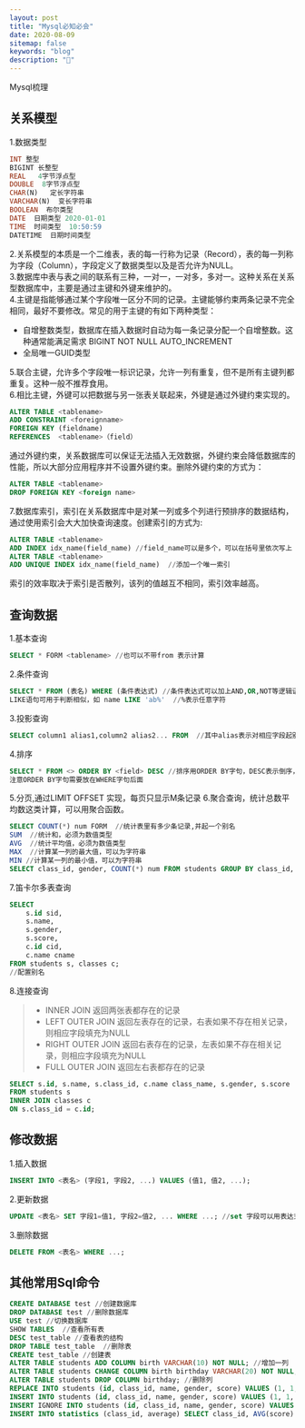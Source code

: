 ```yaml
---
layout: post
title: "Mysql必知必会"
date: 2020-08-09
sitemap: false
keywords: "blog"
description: "🚀"
---
```


Mysql梳理

## 关系模型
1.数据类型
```sql
INT 整型
BIGINT 长整型
REAL   4字节浮点型
DOUBLE  8字节浮点型
CHAR(N)   定长字符串
VARCHAR(N)  变长字符串
BOOLEAN  布尔类型
DATE  日期类型 2020-01-01
TIME  时间类型  10:50:59
DATETIME  日期时间类型  
```
2.关系模型的本质是一个二维表，表的每一行称为记录（Record），表的每一列称为字段（Column），字段定义了数据类型以及是否允许为NULL。  
3.数据库中表与表之间的联系有三种，一对一，一对多，多对一。这种关系在关系型数据库中，主要是通过主键和外键来维护的。  
4.主键是指能够通过某个字段唯一区分不同的记录。主键能够约束两条记录不完全相同，最好不要修改。常见的用于主键的有如下两种类型：
 * 自增整数类型，数据库在插入数据时自动为每一条记录分配一个自增整数。这种通常能满足需求 BIGINT NOT NULL AUTO_INCREMENT  
 * 全局唯一GUID类型

5.联合主键，允许多个字段唯一标识记录，允许一列有重复，但不是所有主键列都重复。这种一般不推荐食用。  
6.相比主键，外键可以把数据与另一张表关联起来，外键是通过外键约束实现的。
```sql
ALTER TABLE <tablename>
ADD CONSTRAINT <foreignname>
FOREIGN KEY (fieldname)
REFERENCES  <tablename>（field）
````
通过外键约束，关系数据库可以保证无法插入无效数据，外键约束会降低数据库的性能，所以大部分应用程序并不设置外键约束。删除外键约束的方式为：
```sql
ALTER TABLE <tablename>
DROP FOREIGN KEY <foreign name>
```
7.数据库索引，索引在关系数据库中是对某一列或多个列进行预排序的数据结构，通过使用索引会大大加快查询速度。创建索引的方式为:
```sql
ALTER TABLE <tablename>
ADD INDEX idx_name(field_name) //field_name可以是多个，可以在括号里依次写上
ALTER TABLE <tablename>
ADD UNIQUE INDEX idx_name(field_name)  //添加一个唯一索引
```
索引的效率取决于索引是否散列，该列的值越互不相同，索引效率越高。

## 查询数据

1.基本查询
```sql
SELECT * FORM <tablename> //也可以不带from 表示计算 
```
2.条件查询
```sql
SELECT * FROM (表名) WHERE (条件表达式) //条件表达式可以加上AND,OR,NOT等逻辑语句
LIKE语句可用于判断相似，如 name LIKE 'ab%'  //%表示任意字符
```
3.投影查询
```sql
SELECT column1 alias1,column2 alias2... FROM  //其中alias表示对相应字段起别名
```
4.排序
```sql
SELECT * FROM <> ORDER BY <field> DESC //排序用ORDER BY字句，DESC表示倒序，默认为升序ASC。其中field可以为多个，表示进一步排序
注意ORDER BY字句需要放在WHERE字句后面
```  
5.分页,通过LIMIT <M> OFFSET <N>实现，每页只显示M条记录
6.聚合查询，统计总数平均数这类计算，可以用聚合函数。
```sql
SELECT COUNT(*) num FORM  //统计表里有多少条记录,并起一个别名
SUM  //统计和，必须为数值类型
AVG  //统计平均值，必须为数值类型
MAX  //计算某一列的最大值，可以为字符串
MIN //计算某一列的最小值，可以为字符串
SELECT class_id, gender, COUNT(*) num FROM students GROUP BY class_id, gender; //分组聚合
```
7.笛卡尔多表查询
```sql
SELECT
    s.id sid,
    s.name,
    s.gender,
    s.score,
    c.id cid,
    c.name cname
FROM students s, classes c;
//配置别名
```
8.连接查询
> * INNER JOIN 返回两张表都存在的记录
> * LEFT OUTER JOIN 返回左表存在的记录，右表如果不存在相关记录，则相应字段填充为NULL
> * RIGHT OUTER JOIN 返回右表存在的记录，左表如果不存在相关记录，则相应字段填充为NULL
> * FULL OUTER JOIN 返回左右表都存在的记录
```sql
SELECT s.id, s.name, s.class_id, c.name class_name, s.gender, s.score
FROM students s
INNER JOIN classes c
ON s.class_id = c.id;
```

## 修改数据
1.插入数据
```sql
INSERT INTO <表名> (字段1, 字段2, ...) VALUES (值1, 值2, ...);
```
2.更新数据
```sql
UPDATE <表名> SET 字段1=值1, 字段2=值2, ... WHERE ...; //set 字段可以用表达式，如 SET score=score+10
```
3.删除数据
```sql
DELETE FROM <表名> WHERE ...;
```

## 其他常用Sql命令
```sql
CREATE DATABASE test //创建数据库
DROP DATABASE test //删除数据库
USE test //切换数据库
SHOW TABLES  //查看所有表
DESC test_table //查看表的结构
DROP TABLE test_table  //删除表
CREATE test_table //创建表
ALTER TABLE students ADD COLUMN birth VARCHAR(10) NOT NULL; //增加一列
ALTER TABLE students CHANGE COLUMN birth birthday VARCHAR(20) NOT NULL;ALTER TABLE students CHANGE COLUMN birth birthday VARCHAR(20) NOT NULL; //修改列
ALTER TABLE students DROP COLUMN birthday; //删除列
REPLACE INTO students (id, class_id, name, gender, score) VALUES (1, 1, '小明', 'F', 99); //插入或替换
INSERT INTO students (id, class_id, name, gender, score) VALUES (1, 1, '小明', 'F', 99) ON DUPLICATE KEY UPDATE name='小明', gender='F', score=99; //插入或更新
INSERT IGNORE INTO students (id, class_id, name, gender, score) VALUES (1, 1, '小明', 'F', 99); //插入或忽略
INSERT INTO statistics (class_id, average) SELECT class_id, AVG(score) FROM students GROUP BY class_id; //写入查询结果
```

 
